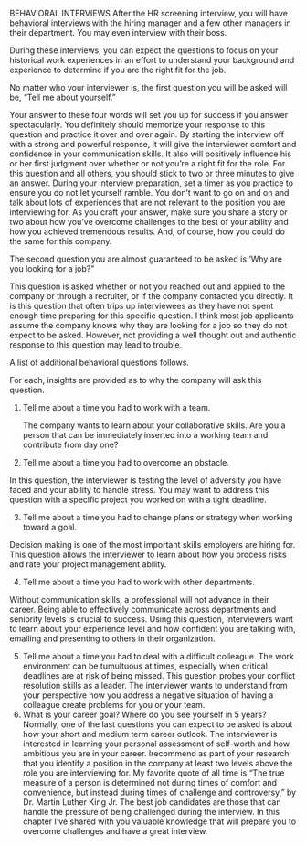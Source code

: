 BEHAVIORAL INTERVIEWS
After the HR screening interview, you will have behavioral interviews with the hiring manager and a few other managers in their department. You may even interview with their boss.

During these interviews, you can expect the questions to focus on your historical work experiences in an effort to understand your background and experience to determine if you are the right fit for the job.

No matter who your interviewer is, the first question you will be asked will be, “Tell me about yourself.”

Your answer to these four words will set you up for success if you answer spectacularly. You definitely should memorize your response to this question and practice it over and over again. By starting the interview off with a strong and powerful response, it will give the interviewer comfort and confidence in your communication skills. It also will positively influence his or her first judgment over whether or not you’re a right fit for the role. For this question and all others, you should stick to two or three minutes to give an answer. During your interview preparation, set a timer as you practice to ensure you do not let yourself ramble. You don’t want to go on and on and talk about lots of experiences that are not relevant to the position you are interviewing for. As you craft your answer, make sure you share a story or two about how you’ve overcome challenges to the best of your ability and how you achieved tremendous results. And, of course, how you could do the same for this company.


The second question you are almost guaranteed to be asked is ‘Why are you looking for a job?”

This question is asked whether or not you reached out and applied to the company or through a recruiter, or if the company contacted you directly. It is this question that often trips up interviewees as they have not spent enough time preparing for this specific question. I think most job applicants assume the company knows why they are looking for a job so they do not expect to be asked. However, not providing a well thought out and authentic response to this question may lead to trouble.


A list of additional behavioral questions follows.

For each, insights are provided as to why the company will ask this question.


1. Tell me about a time you had to work with a team.

	The company wants to learn about your collaborative skills. Are you a person that can be immediately inserted into a working team and contribute from day one?


2. Tell me about a time you had to overcome an obstacle.

In this question, the interviewer is testing the level of adversity you have faced and your ability to handle stress. You may want to address this question with a specific project you worked on with a tight deadline.

3. Tell me about a time you had to change plans or strategy when working toward a goal.

Decision making is one of the most important skills employers are hiring for. This question allows the interviewer to learn about how you process risks and rate your project management ability.

4. Tell me about a time you had to work with other departments.

Without communication skills, a professional will not advance in their career. Being able to effectively communicate across departments and seniority levels is crucial to success. Using this question, interviewers want to learn about your experience level and how confident you are talking with, emailing and presenting to others in their organization.

5. Tell me about a time you had to deal with a difficult colleague.
The work environment can be tumultuous at times, especially
when critical deadlines are at risk of being missed. This question
probes your conflict resolution skills as a leader. The interviewer
wants to understand from your perspective how you address a
negative situation of having a colleague create problems for you
or your team.
6. What is your career goal? Where do you see yourself in 5 years?
Normally, one of the last questions you can expect to be asked is
about how your short and medium term career outlook. The
interviewer is interested in learning your personal assessment of
self-worth and how ambitious you are in your career. Irecommend as part of your research that you identify a position
in the company at least two levels above the role you are
interviewing for.
My favorite quote of all time is “The true measure of a person is determined
not during times of comfort and convenience, but instead during times of
challenge and controversy,” by Dr. Martin Luther King Jr. The best job
candidates are those that can handle the pressure of being challenged during
the interview. In this chapter I’ve shared with you valuable knowledge that
will prepare you to overcome challenges and have a great interview.
